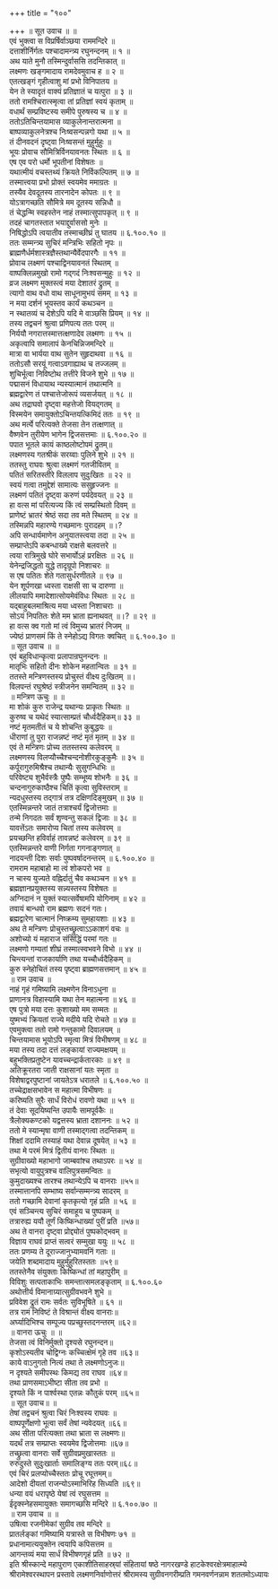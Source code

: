 +++
title = "१००"

+++
॥ सूत उवाच ॥ ॥  
एवं भुक्त्वा स विप्रर्षिर्वाञ्छया राममन्दिरे ॥  
दत्ताशीर्निर्गतः पश्चादामन्त्र्य रघुनन्दनम् ॥ १ ॥  
अथ याते मुनौ तस्मिन्दुर्वाससि तदन्तिकात् ॥  
लक्ष्मणः खङ्गमादाय रामदेवमुवाच ह ॥ २ ॥  
एतत्खङ्गं गृहीत्वाशु मां प्रभो विनिपातय ॥  
येन ते स्यादृतं वाक्यं प्रतिज्ञातं च यत्पुरा ॥ ३ ॥  
ततो रामश्चिरात्स्मृत्वा तां प्रतिज्ञां स्वयं कृताम् ॥  
वधार्थं सम्प्रविष्टस्य समीपे पुरुषस्य च ॥ ४ ॥  
ततोऽतिचिन्तयामास व्याकुलेनान्तरात्मना ॥  
बाष्पव्याकुलनेत्रश्च निःष्वसन्पन्नगो यथा ॥ ५ ॥  
तं दीनवदनं दृष्ट्वा निःष्वसन्तं मुहुर्मुहुः ॥  
भूयः प्रोवाच सौमित्रिर्विनयावनतः स्थितः ॥ ६ ॥  
एष एव परो धर्मो भूपतीनां विशेषतः ॥  
यथात्मीयं वचस्तथ्यं क्रियते निर्विकल्पितम् ॥ ७ ॥  
तस्मात्त्वया प्रभो प्रोक्तं स्वयमेव ममाग्रतः ॥  
तस्यैव देवदूतस्य तारनादेन कोपतः ॥ ९ ॥  
योऽत्रागच्छति सौमित्रे मम दूतस्य सन्निधौ ॥  
तं चेद्धन्मि स्वहस्तेन नाहं तस्मात्सुपापकृत् ॥ ९ ॥  
तदहं चागतस्तात भयाद्दुर्वाससो मुनेः ॥  
निषिद्धोऽपि त्वयातीव तस्माच्छीघ्रं तु घातय ॥ ६.१००.१० ॥  
ततः सम्मन्त्र्य सुचिरं मन्त्रिभिः सहितो नृपः ॥  
ब्राह्मणैर्धर्मशास्त्रज्ञैस्तथान्यैर्वेदपारगैः ॥ ११ ॥  
प्रोवाच लक्ष्मणं पश्चाद्विनयावनतं स्थितम् ॥  
वाष्पक्लिन्नमुखो रामो गद्गदं निःश्वसन्मुहुः ॥ १२ ॥  
व्रज लक्ष्मण मुक्तस्त्वं मया देशातरं द्रुतम् ॥  
त्यागो वाथ वधो वाथ साधूनामुभयं समम् ॥ १३ ॥  
न मया दर्शनं भूयस्तव कार्यं कथञ्चन ॥  
न स्थातव्यं च देशेऽपि यदि मे वाञ्छसि प्रियम् ॥ १४ ॥  
तस्य तद्वचनं श्रुत्वा प्रणिपत्य ततः परम् ॥  
निर्ययौ नगरात्तस्मात्तत्क्षणादेव लक्ष्मणः ॥ १५ ॥  
अकृत्वापि समालापं केनचिन्निजमन्दिरे ॥  
मात्रा वा भार्यया वाथ सुतेन सुहृदाथवा ॥ १६ ॥  
ततोऽसौ सरयूं गत्वाऽवगाह्याथ च तज्जलम् ॥  
शुचिर्भूत्वा निविष्टोथ तत्तीरे विजने शुभे ॥ १७ ॥  
पद्मासनं विधायाथ न्यस्यात्मानं तथात्मनि ॥  
ब्रह्मद्वारेण तं पश्चात्तेजोरूपं व्यसर्जयत् ॥ १८ ॥  
अथ तद्राघवो दृष्ट्वा महत्तेजो वियद्गतम् ॥  
विस्मयेन समायुक्तोऽचिन्तयत्किमिदं ततः ॥ १९ ॥  
अथ मर्त्ये परित्यक्ते तेजसा तेन तत्क्षणात् ॥  
वैष्णवेन तुरीयेण भागेन द्विजसत्तमाः ॥ ६.१००.२० ॥  
पपात भूतले कायं काष्ठलोष्टोपमं द्रुतम्॥  
लक्ष्मणस्य गतश्रीकं सरय्वाः पुलिने शुभे ॥ २१ ॥  
ततस्तु राघवः श्रुत्वा लक्ष्मणं गतजीवितम् ॥  
पतितं सरितस्तीरे विललाप सुदुःखितः ॥ २२ ॥  
स्वयं गत्वा तमुद्देशं सामात्यः ससुहृज्जनः ॥  
लक्ष्मणं पतितं दृष्ट्वा करुणं पर्यदेवयत् ॥ २३ ॥  
हा वत्स मां परित्यज्य किं त्वं सम्प्रस्थितो दिवम् ॥  
प्राणेष्टं भ्रातरं श्रेष्ठं सदा तव मते स्थितम् ॥ २४ ॥  
तस्मिन्नपि महारण्ये गच्छमानः पुरादहम् ॥।?  
अपि सन्धार्यमाणेन अनुयातस्त्वया तदा ॥ २५ ॥  
सम्प्राप्तेऽपि कबन्धाख्ये राक्षसे बलवत्तरे ॥  
त्वया रात्रिमुखे घोरे सभार्योऽहं प्ररक्षितः ॥ २६ ॥  
येनेन्द्रजिद्धतो युद्धे तादृग्रूपो निशाचरः ॥  
स एष पतितः शेते गतासुर्धरणीतले ॥ ९७ ॥  
येन शूर्पणखा ध्वस्ता राक्षसी सा च दारुणा ॥  
लीलयापि ममादेशात्सोयमेवंविधः स्थितः ॥ २८ ॥  
यद्बाहुबलमाश्रित्य मया ध्वस्ता निशाचराः ॥  
सोऽयं निपतितः शेते मम भ्राता ह्यनाथवत् ॥।? ॥ २९ ॥  
हा वत्स क्व गतो मां त्वं विमुच्य भ्रातरं निजम् ॥  
ज्येष्ठं प्राणसमं किं ते स्नेहोऽद्य विगतः क्वचित् ॥ ६.१००.३० ॥  
॥ सूत उवाच ॥ ॥  
एवं बहुविधान्कृत्वा प्रलापान्रघुनन्दनः ॥  
मातृभिः सहितो दीनः शोकेन महतान्वितः ॥ ३१ ॥  
ततस्ते मन्त्रिणस्तस्य प्रोचुस्तं वीक्ष्य दुःखितम् ॥।  
विलपन्तं रघुश्रेष्ठं स्त्रीजनेन समन्वितम् ॥ ३२ ॥  
॥ मन्त्रिण ऊचुः ॥ ॥  
मा शोकं कुरु राजेन्द्र यथान्यः प्राकृतः स्थितः ॥  
कुरुष्व च यथेदं स्यात्साम्प्रतं चौर्ध्वदैहिकम्॥ ३३ ॥  
नष्टं मृतमतीतं च ये शोचन्ति कुबुद्धयः ॥  
धीराणां तु पुरा राजन्नष्टं नष्टं मृतं मृतम् ॥ ३४ ॥  
एवं ते मन्त्रिणः प्रोच्य ततस्तस्य कलेवरम् ॥  
लक्ष्मणस्य विलप्यौच्चैश्चन्दनोशीरकुङ्कुमैः ॥ ३५ ॥  
कर्पूरागुरुमिश्रैश्च तथान्यैः सुसुगन्धिभिः ॥  
परिवेष्ट्य शुभैर्वस्त्रैः पुष्पैः सम्भूष्य शोभनैः ॥ ३६ ॥  
चन्दनागुरुकाष्ठैश्च चितिं कृत्वा सुविस्तराम् ॥  
न्यदधुस्तस्य तद्गात्रं तत्र दक्षिणदिङ्मुखम् ॥ ३७ ॥  
एतस्मिन्नन्तरे जातं तत्राश्चर्यं द्विजोत्तमाः ॥  
तन्मे निगदतः सर्वं शृण्वन्तु सकलं द्विजाः ॥ ३८ ॥  
यावत्तेंऽतः समारोप्य चितां तस्य कलेवरम् ॥  
प्रयच्छन्ति हविर्वाहं तावन्नष्टं कलेवरम् ॥ ३९ ॥  
एतस्मिन्नन्तरे वाणी निर्गता गगनाङ्गणात् ॥  
नादयन्ती दिशः सर्वाः पुष्पवर्षादनन्तरम् ॥ ६.१००.४० ॥  
रामराम महाबाहो मा त्वं शोकपरो भव ॥  
न चास्य युज्यते वह्निर्दातुं चैव कथञ्चन ॥ ४१ ॥  
ब्रह्मज्ञानप्रयुक्तस्य सन्न्यस्तस्य विशेषतः ॥  
अग्निदानं न युक्तं स्यात्सर्वेषामपि योगिनाम् ॥ ४२ ॥  
तवायं बान्धवो राम ब्रह्मणः सदनं गतः।  
ब्रह्मद्वारेण चात्मानं निष्क्रम्य सुमहायशाः ॥ ४३ ॥  
अथ ते मन्त्रिणः प्रोचुस्तच्छ्रुत्वाऽऽकाशगं वचः ॥  
अशोच्यो यं महाराज संसिद्धिं परमां गतः ॥  
लक्ष्मणो गम्यतां शीघ्रं तस्मात्स्वभवने विभो ॥ ४४ ॥  
चिन्त्यन्तां राजकार्याणि तथा यच्चौर्ध्वदैहिकम् ॥  
कुरु स्नेहोचितं तस्य पृष्ट्वा ब्राह्मणसत्तमान् ॥ ४५ ॥  
॥ राम उवाच ॥  
नाहं गृहं गमिष्यामि लक्ष्मणेन विनाऽधुना ॥  
प्राणानत्र विहास्यामि यथा तेन महात्मना ॥ ४६ ॥  
एष पुत्रो मया दत्तः कुशाख्यो मम सम्मतः ॥  
युष्मभ्यं क्रियतां राज्ये मदीये यदि रोचते ॥ ४७ ॥  
एवमुक्त्वा ततो रामो गन्तुकामो दिवालयम् ॥  
चिन्तयामास भूयोऽपि स्मृत्वा मित्रं विभीषणम् ॥ ४८ ॥  
मया तस्य तदा दत्तं लङ्कायां राज्यमक्षयम् ॥  
बहुभक्तिप्रतुष्टेन यावच्चन्द्रार्कतारकाः ॥ ४९ ॥  
अतिक्रूरतरा जाती राक्षसानां यतः स्मृता ॥  
विशेषाद्वरपुष्टानां जायतेऽत्र धरातले ॥ ६.१००.५० ॥  
तच्चेद्राक्षसभावेन स महात्मा विभीषणः ॥  
करिष्यति सुरैः सार्धं विरोधं रावणो यथा ॥ ५१ ॥  
तं देवाः सूदयिष्यन्ति उपायैः सामपूर्वकैः ॥  
त्रैलोक्यकण्टको यद्वत्तस्य भ्राता दशाननः ॥ ५२ ॥  
ततो मे स्यान्मृषा वाणी तस्माद्गत्वा तदन्तिकम् ॥  
शिक्षां ददामि तस्याहं यथा देवान्न दूषयेत् ॥ ५३ ॥  
तथा मे परमं मित्रं द्वितीयं वानरः स्थितः ॥  
सुग्रीवाख्यो महाभागो जाम्बवांश्च तथाऽपरः ॥ ५४ ॥  
सभृत्यो वायुपुत्रश्च वालिपुत्रसमन्वितः ॥  
कुमुदाख्यश्च तारश्च तथान्येऽपि च वानराः ॥५५॥  
तस्मात्तानपि सम्भाष्य सर्वान्सम्मन्त्र्य सादरम् ॥  
ततो गच्छामि देवानां कृतकृत्यो गृहं प्रति ॥ ५६ ॥  
एवं सञ्चिन्त्य सुचिरं समाहूय च पुष्पकम् ॥  
तत्रारुह्य ययौ तूर्णं किष्किन्धाख्यां पुरीं प्रति ॥५७॥  
अथ ते वानरा दृष्ट्वा प्रोद्द्योतं पुष्पकोद्भवम् ॥  
विज्ञाय राघवं प्राप्तं सत्वरं सम्मुखा ययुः ॥ ५८ ॥  
ततः प्रणम्य ते दूराज्जानुभ्यामवनिं गताः ॥  
जयेति शब्दमादाय मुहुर्मुहुरितस्ततः ॥५९॥  
ततस्तेनैव संयुक्ताः किष्किन्धां तां महापुरीम् ॥  
विविशुः सत्पताकाभिः समन्तात्समलङ्कृताम् ॥ ६.१००.६०  
अथोत्तीर्य विमानाग्र्यात्सुग्रीवभवने शुभे ॥  
प्रविवेश द्रुतं रामः सर्वतः सुविभूषिते ॥ ६१ ॥  
तत्र रामं निविष्टं ते विश्रान्तं वीक्ष्य वानराः॥  
अर्घ्यादिभिश्च सम्पूज्य पप्रच्छुस्तदनन्तरम् ॥६२॥  
॥ वानरा ऊचुः ॥ ॥  
तेजसा त्वं विनिर्मुक्तो दृश्यसे रघुनन्दन॥  
कृशोऽस्यतीव चोद्विग्नः कच्चित्क्षेमं गृहे तव ॥६३॥  
काये वाऽनुगतो नित्यं तथा ते लक्ष्मणोऽनुजः॥  
न दृश्यते समीपस्थः किमद्य तव राघव ॥६४॥  
तथा प्राणसमाऽभीष्टा सीता तव प्रभो ॥  
दृश्यते किं न पार्श्वस्था एतन्नः कौतुकं परम् ॥६५॥  
॥ सूत उवाच॥ ॥  
तेषां तद्वचनं श्रुत्वा चिरं निःश्वस्य राघवः ॥  
वाष्पपूर्णेक्षणो भूत्वा सर्वं तेषां न्यवेदयत् ॥६६॥  
अथ सीता परित्यक्ता तथा भ्राता स लक्ष्मणः॥  
यदर्थं तत्र सम्प्राप्तः स्वयमेव द्विजोत्तमाः ॥६७॥  
तच्छ्रुत्वा वानराः सर्वे सुग्रीवप्रमुखास्ततः ॥  
रुरुदुस्ते सुदुःखार्ताः समालिङ्ग्य ततः परम्॥६८॥  
एवं चिरं प्रलप्योच्चैस्ततः प्रोचू रघूत्तमम्॥  
आदेशो दीयतां राजन्योऽस्माभिरिह सिध्यति ॥६९॥  
धन्या वयं धरापृष्ठे येषां त्वं रघुसत्तम ॥  
ईदृक्स्नेहसमायुक्तः समागच्छसि मन्दिरे ॥ ६.१००.७० ॥  
॥ राम उवाच ॥ ॥  
उषित्वा रजनीमेकां सुग्रीव तव मन्दिरे ॥  
प्रातर्लङ्कां गमिष्यामि यत्रास्ते स विभीषणः ७१ ॥  
प्रधानामात्ययुक्तेन त्वयापि कपिसत्तम ॥  
आगन्तव्यं मया सार्धं विभीषणगृहं प्रति ॥ ७२ ॥  
इति श्रीस्कान्दे महापुराण एकाशीतिसाहस्र्यां संहितायां षष्ठे नागरखण्डे हाटकेश्वरक्षेत्रमाहात्म्ये श्रीरामेश्वरस्थापन प्रस्तावे लक्ष्मणनिर्वाणोत्तरं श्रीरामस्य सुग्रीवनगरीम्प्रति गमनवर्णनन्नाम शततमोऽध्यायः